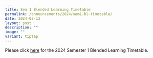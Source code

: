 ```yaml
---
title: Sem 1 Blended Learning Timetable
permalink: /announcements/2024/sem1-bl-timetable/
date: 2024-02-13
layout: post
description: ""
image: ""
variant: tiptap
---
```

<p>Please click <a href="https://cms.isomer.gov.sg/files/2024_SEM1_BL_TT_V1_Classes.pdf" rel="noopener noreferrer nofollow" target="_blank"><u>here</u></a> for
the 2024 Semester 1 Blended Learning Timetable.</p>